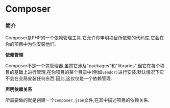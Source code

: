 # Composer

### 简介

Composer是PHP的一个依赖管理工具.它允许你申明项目所依赖的代码库,它会在你的项目中为你安装他们.

**依赖管理**

Composer不是一个包管理器.虽然它涉及"packages"和"libraries",但它在每个项目的基础上进行管理,在你项目的某个目录中\(例如`vendor)`进行安装.默认情况下它不会在全局安装任何东西.因此,这仅仅是一个依赖管理.

**声明依赖关系**

所需要做的就是创建一个`composer.json`文件,在其中描述项目的依赖关系.





